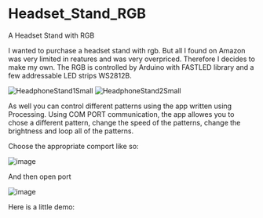 # Headset_Stand_RGB
A Headset Stand with RGB

I wanted to purchase a headset stand with rgb. But all I found on Amazon was very limited in reatures and was very overpriced. Therefore I decides to make my own.
The RGB is controlled by Arduino with FASTLED library and a few addressable LED strips WS2812B.


![HeadphoneStand1Small](https://user-images.githubusercontent.com/54686867/168736837-e8e0224d-3978-4dbf-a4be-ff2b99780dde.png)
![HeadphoneStand2Small](https://user-images.githubusercontent.com/54686867/168737023-173f4ab2-f450-4050-a793-9b08efdb4ffd.png)

As well you can control different patterns using the app written using Processing. Using COM PORT communication, the app allowes you to chose a different pattern,
change the speed of the patterns, change the brightness and loop all of the patterns.

Choose the appropriate comport like so:

![image](https://user-images.githubusercontent.com/54686867/168738080-5407375f-534e-45d0-917a-0f177a49308d.png)

And then open port

![image](https://user-images.githubusercontent.com/54686867/168738134-36c93856-0b57-4e11-8020-eff60e8b1796.png)


Here is a little demo:
